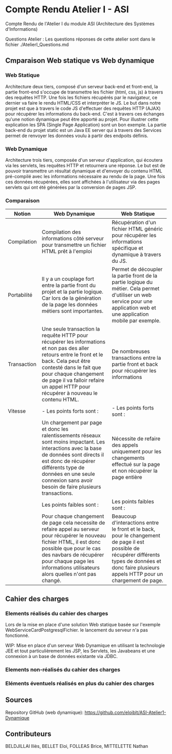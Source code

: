 # Compte Rendu Atelier I - ASI

Compte Rendu de l'Atelier I du module ASI (Architecture des Systèmes d'Informations)

Questions Atelier : Les questions réponses de cette atelier sont dans le fichier ./AtelierI_Questions.md

## Cmparaison Web statique vs Web dynamique

### Web Statique

Architecture deux tiers, composé d'un serveur back-end et front-end, la partie front-end s'occupe de transmettre les fichier (html, css, js) à travers des requêtes HTTP. Une fois les fichiers récupérés par le navigateur, ce dernier va faire le rendu HTML/CSS et interpréter le JS. Le but dans notre projet est que à travers le code JS d'effectuer des requêtes HTTP (AJAX) pour récupérer les informations du back-end. C'est à travers ces échanges qu'une notion dynamique peut être apporté au projet. Pour illustrer cette explication les SPA (Single Page Application) sont un bon exemple. La partie back-end du projet static est un Java EE server qui à travers des Services permet de renvoyer les données voulu à partir des endpoits définis.

### Web Dynamique

Architecture trois tiers, composée d'un serveur d'application, qui écoutera via les servlets, les requêtes HTTP et retournera une réponse. Le but est de pouvoir transmettre un résultat dynamique et d'envoyer du contenu HTML pré-compilé avec les informations nécessaire au rendu de la page. Une fois ces données récupérées, elles sont affichées à l'utilisateur via des pages servlets qui ont été générées par la conversion de pages JSP.

### Comparaison



| Notion | Web Dynamique | Web Statique |
| ----------- | ------------------------------------------------------------ | ------------------------------------------------------------ |
| Compilation | Compilation des informations côté serveur pour transmettre un fichier HTML prêt à l'emploi | Récupération d'un fichier HTML généric pour récupérer les informations spécifique et dynamique à travers du JS. |
| Portabilité | Il y a un couplage fort entre la partie front du projet et la partie logique. Car lors de la génération de la page les données métiers sont importantes. | Permet de découpler la partie front de la partie logique du métier. Cela permet d'utiliser un web service pour une application web et une application mobile par exemple. |
| Transaction | Une seule transaction la requête HTTP pour récupérer les informations et non pas des aller retours entre le front et le back. Cela peut être contesté dans le fait que pour chaque changement de page il va falloir refaire un appel HTTP pour récupérer à nouveau le contenu HTML. | De nombreuses transactions entre la partie front et back pour récupérer les informations |
| Vitesse | - Les points forts sont : | - Les points forts sont : |
| | Un chargement par page et donc les ralentissements réseaux sont moins impactant. Les interactions avec la base de données sont directs il est donc de récupérer différents type de données en une seule connexion sans avoir besoin de faire plusieurs transactions. | Nécessite de refaire des appels uniquement pour les changements effectué sur la page et non récupérer la page entière |
| | Les points faibles sont : | Les points faibles sont : |
| | Pour chaque changement de page cela necessite de refaire appel au serveur pour récupérer le nouveau fichier HTML, il est donc possible que pour le cas des navbars de récupérer pour chaque page les informations utilisateurs alors quelles n'ont pas changé. | Beaucoup d'interactions entre le front et le back, pour le changement de page il est possible de récupérer différents types de données et donc faire plusieurs appels HTTP pour un chargement de page. |



## Cahier des charges

### Elements réalisés du cahier des charges

Lors de la mise en place d'une solution Web statique basée sur l'exemple WebServiceCardPostgresqlFichier. le lancement du serveur n'a pas fonctionné.

WIP: Mise en place d'un serveur Web Dynamique en utilisant la technologie JEE et tout particulièrement les JSP, les
Servlets, les Javabeans et une connexion à un base de données existante via JDBC.

### Elements non-réalisés du cahier des charges

### Eléments éventuels réalisés en plus du cahier des charges

## Sources

Repository GitHub (web dynamique): https://github.com/eloiblt/ASI-Atelier1-Dynamique

## Contributeurs

BELDJILLAI Iliès, BELLET Eloi, FOLLEAS Brice, MITTELETTE Nathan
